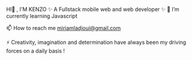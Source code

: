 
HI👋 , I'M KENZO
✨ A Fullstack mobile web and web developer ✨
🌱 I’m currently learning Javascript

📫 How to reach me miriamladjoui@gmail.com

⚡ Creativity, imagination and determination have always been my driving forces on a daily basis !
